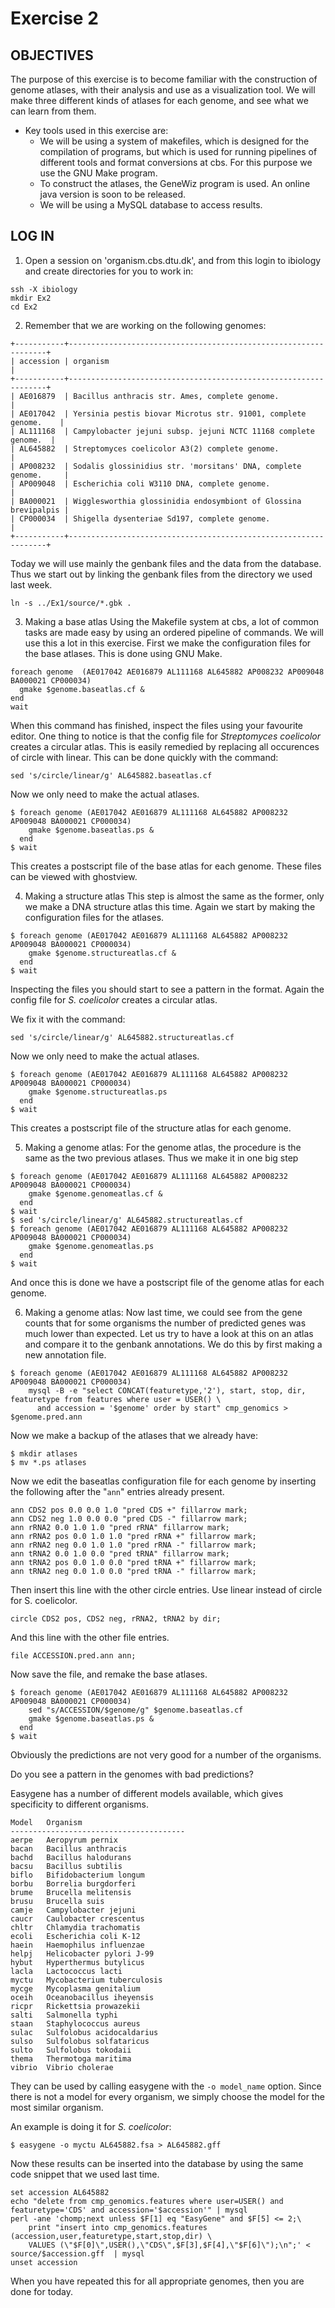 # Exercise 2

## OBJECTIVES

The purpose of this exercise is to become familiar with the construction of genome atlases, with their analysis and use as a visualization tool. We will make three different kinds of atlases for each genome, and see what we can learn from them.
 
* Key tools used in this exercise are:
  * We will be using a system of makefiles, which is designed for the compilation of programs, but which is used for running pipelines of different tools and format conversions at cbs. For this purpose we use the GNU Make program.
  * To construct the atlases, the GeneWiz program is used. An online java version is soon to be released.
  * We will be using a MySQL database to access results.

## LOG IN

1. Open a session on 'organism.cbs.dtu.dk', and from this login to ibiology and create directories for you to work in:
```
ssh -X ibiology
mkdir Ex2
cd Ex2
```

2. Remember that we are working on the following genomes:
```
+-----------+-----------------------------------------------------------------+
| accession | organism                                                        |
+-----------+-----------------------------------------------------------------+
| AE016879  | Bacillus anthracis str. Ames, complete genome.                  |
| AE017042  | Yersinia pestis biovar Microtus str. 91001, complete genome.    |
| AL111168  | Campylobacter jejuni subsp. jejuni NCTC 11168 complete genome.  |
| AL645882  | Streptomyces coelicolor A3(2) complete genome.                  |
| AP008232  | Sodalis glossinidius str. 'morsitans' DNA, complete genome.     |
| AP009048  | Escherichia coli W3110 DNA, complete genome.                    |
| BA000021  | Wigglesworthia glossinidia endosymbiont of Glossina brevipalpis |
| CP000034  | Shigella dysenteriae Sd197, complete genome.                    |
+-----------+-----------------------------------------------------------------+
```

Today we will use mainly the genbank files and the data from the database. Thus we start out by linking the genbank files from the directory we used last week.
```
ln -s ../Ex1/source/*.gbk .
```

3. Making a base atlas
Using the Makefile system at cbs, a lot of common tasks are made easy by using an ordered pipeline of commands. We will use this a lot in this exercise.
First we make the configuration files for the base atlases. This is done using GNU Make.
```
foreach genome  (AE017042 AE016879 AL111168 AL645882 AP008232 AP009048 BA000021 CP000034)
  gmake $genome.baseatlas.cf &
end
wait
```

When this command has finished, inspect the files using your favourite editor. One thing to notice is that the config file for *Streptomyces coelicolor* creates a circular atlas. This is easily remedied by replacing all occurences of circle with linear. This can be done quickly with the command:
```
sed 's/circle/linear/g' AL645882.baseatlas.cf
```

Now we only need to make the actual atlases.
```
$ foreach genome (AE017042 AE016879 AL111168 AL645882 AP008232 AP009048 BA000021 CP000034)
    gmake $genome.baseatlas.ps &
  end
$ wait
```

This creates a postscript file of the base atlas for each genome. These files can be viewed with ghostview.

4. Making a structure atlas
This step is almost the same as the former, only we make a DNA structure atlas this time. Again we start by making the configuration files for the atlases.
```
$ foreach genome (AE017042 AE016879 AL111168 AL645882 AP008232 AP009048 BA000021 CP000034)
    gmake $genome.structureatlas.cf &
  end
$ wait
```

Inspecting the files you should start to see a pattern in the format. Again the config file for *S. coelicolor* creates a circular atlas.

We fix it with the command:
```
sed 's/circle/linear/g' AL645882.structureatlas.cf
```

Now we only need to make the actual atlases.
```
$ foreach genome (AE017042 AE016879 AL111168 AL645882 AP008232 AP009048 BA000021 CP000034)
    gmake $genome.structureatlas.ps
  end
$ wait
```

This creates a postscript file of the structure atlas for each genome.

5. Making a genome atlas: For the genome atlas, the procedure is the same as the two previous atlases. Thus we make it in one big step
```
$ foreach genome (AE017042 AE016879 AL111168 AL645882 AP008232 AP009048 BA000021 CP000034)
    gmake $genome.genomeatlas.cf &
  end
$ wait
$ sed 's/circle/linear/g' AL645882.structureatlas.cf
$ foreach genome (AE017042 AE016879 AL111168 AL645882 AP008232 AP009048 BA000021 CP000034)
    gmake $genome.genomeatlas.ps
  end
$ wait
```

And once this is done we have a postscript file of the genome atlas for each genome.

6. Making a genome atlas: Now last time, we could see from the gene counts that for some organisms the number of predicted genes was much lower than expected. Let us try to have a look at this on an atlas and compare it to the genbank annotations. We do this by first making a new annotation file.
```
$ foreach genome (AE017042 AE016879 AL111168 AL645882 AP008232 AP009048 BA000021 CP000034)
    mysql -B -e "select CONCAT(featuretype,'2'), start, stop, dir, featuretype from features where user = USER() \
      and accession = '$genome' order by start" cmp_genomics > $genome.pred.ann
```

Now we make a backup of the atlases that we already have:
```
$ mkdir atlases
$ mv *.ps atlases
```

Now we edit the baseatlas configuration file for each genome by inserting the following after the "`ann`" entries already present.
```
ann CDS2 pos 0.0 0.0 1.0 "pred CDS +" fillarrow mark;
ann CDS2 neg 1.0 0.0 0.0 "pred CDS -" fillarrow mark;
ann rRNA2 0.0 1.0 1.0 "pred rRNA" fillarrow mark;
ann rRNA2 pos 0.0 1.0 1.0 "pred rRNA +" fillarrow mark;
ann rRNA2 neg 0.0 1.0 1.0 "pred rRNA -" fillarrow mark;
ann tRNA2 0.0 1.0 0.0 "pred tRNA" fillarrow mark;
ann tRNA2 pos 0.0 1.0 0.0 "pred tRNA +" fillarrow mark;
ann tRNA2 neg 0.0 1.0 0.0 "pred tRNA -" fillarrow mark;
```

Then insert this line with the other circle entries. Use linear instead of circle for S. coelicolor.
```
circle CDS2 pos, CDS2 neg, rRNA2, tRNA2 by dir;
```
And this line with the other file entries.
```
file ACCESSION.pred.ann ann;
```

Now save the file, and remake the base atlases.
```
$ foreach genome (AE017042 AE016879 AL111168 AL645882 AP008232 AP009048 BA000021 CP000034)
    sed "s/ACCESSION/$genome/g" $genome.baseatlas.cf
    gmake $genome.baseatlas.ps &
  end
$ wait
```

Obviously the predictions are not very good for a number of the organisms.

Do you see a pattern in the genomes with bad predictions?

Easygene has a number of different models available, which gives specificity to different organisms.
```
Model	Organism
---------------------------------------
aerpe	Aeropyrum pernix
bacan	Bacillus anthracis
bachd	Bacillus halodurans
bacsu	Bacillus subtilis
biflo	Bifidobacterium longum
borbu	Borrelia burgdorferi 
brume	Brucella melitensis
brusu	Brucella suis
camje	Campylobacter jejuni
caucr	Caulobacter crescentus
chltr	Chlamydia trachomatis 
ecoli	Escherichia coli K-12
haein	Haemophilus influenzae
helpj	Helicobacter pylori J-99
hybut	Hyperthermus butylicus
lacla	Lactococcus lacti
myctu	Mycobacterium tuberculosis
mycge	Mycoplasma genitalium
oceih	Oceanobacillus iheyensis
ricpr	Rickettsia prowazekii
salti	Salmonella typhi
staan	Staphylococcus aureus
sulac	Sulfolobus acidocaldarius
sulso	Sulfolobus solfataricus
sulto	Sulfolobus tokodaii
thema	Thermotoga maritima
vibrio	Vibrio cholerae
```

They can be used by calling easygene with the `-o model_name` option. Since there is not a model for every organism, we simply choose the model for the most similar organism.

An example is doing it for *S. coelicolor*:
```
$ easygene -o myctu AL645882.fsa > AL645882.gff
```

Now these results can be inserted into the database by using the same code snippet that we used last time.
```
set accession AL645882
echo "delete from cmp_genomics.features where user=USER() and featuretype='CDS' and accession='$accession'" | mysql
perl -ane 'chomp;next unless $F[1] eq "EasyGene" and $F[5] <= 2;\
    print "insert into cmp_genomics.features (accession,user,featuretype,start,stop,dir) \
    VALUES (\"$F[0]\",USER(),\"CDS\",$F[3],$F[4],\"$F[6]\");\n";' < source/$accession.gff  | mysql 
unset accession
```

When you have repeated this for all appropriate genomes, then you are done for today. 
